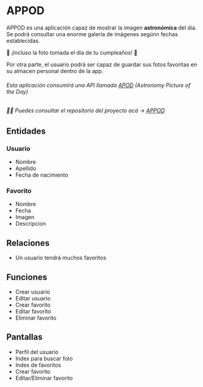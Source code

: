 # APPOD

APPOD es una aplicación capaz de mostrar la imagen **astronómica** del día. Se podrá consultar una enorme galería de imágenes segúnn fechas establecidas.

 🎂 ¡Incluso la foto tomada el día de tu cumpleaños! 🎂

Por otra parte, el usuario podrá ser capaz de guardar sus fotos favoritas en su almacen personal dentro de la app.

###### Esta aplicación consumirá una API llamada  [APOD](https://apod.nasa.gov/apod/astropix.html) (Astronomy Picture of the Day)

###### 👨‍💻 Puedes consultar el repositorio del proyecto acá ->  [APPOD](https://github.com/rodrizo/appod) 

## Entidades

### Usuario

- Nombre
- Apellido
- Fecha de nacimiento

### Favorito

- Nombre
- Fecha
- Imagen
- Descripcion

## Relaciones

- Un usuario tendrá muchos favoritos

## Funciones

- Crear usuario
- Editar usuario
- Crear favorito
- Editar favorito
- Eliminar favorito

## Pantallas

- Perfil del usuario
- Index para buscar foto
- Index de favoritos
- Crear favorito
- Editar/Eliminar favorito